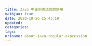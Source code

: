 ```yaml
---
title: Java 中正则表达式的使用
mathjax: true
date: 2020-10-26 15:43:19
updated:
categories:
tags:
urlname: about-java-regular-expression
---
```




<!-- more -->



